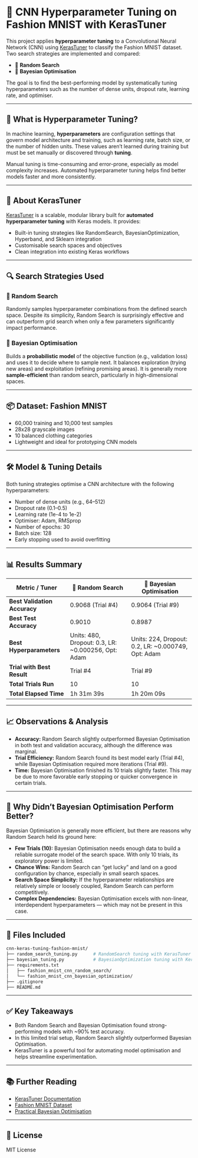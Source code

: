 # 🧪 CNN Hyperparameter Tuning on Fashion MNIST with KerasTuner

This project applies **hyperparameter tuning** to a Convolutional Neural Network (CNN) using [KerasTuner](https://keras.io/keras_tuner/) to classify the Fashion MNIST dataset. Two search strategies are implemented and compared:

- 🎲 **Random Search**
- 🧠 **Bayesian Optimisation**

The goal is to find the best-performing model by systematically tuning hyperparameters such as the number of dense units, dropout rate, learning rate, and optimiser.

---

## 🧠 What is Hyperparameter Tuning?

In machine learning, **hyperparameters** are configuration settings that govern model architecture and training, such as learning rate, batch size, or the number of hidden units. These values aren’t learned during training but must be set manually or discovered through **tuning**.

Manual tuning is time-consuming and error-prone, especially as model complexity increases. Automated hyperparameter tuning helps find better models faster and more consistently.

---

## 🔧 About KerasTuner

[KerasTuner](https://keras.io/keras_tuner/) is a scalable, modular library built for **automated hyperparameter tuning** with Keras models. It provides:

- Built-in tuning strategies like RandomSearch, BayesianOptimization, Hyperband, and Sklearn integration
- Customisable search spaces and objectives
- Clean integration into existing Keras workflows

---

## 🔍 Search Strategies Used

### 🎲 Random Search
Randomly samples hyperparameter combinations from the defined search space. Despite its simplicity, Random Search is surprisingly effective and can outperform grid search when only a few parameters significantly impact performance.

### 🧠 Bayesian Optimisation
Builds a **probabilistic model** of the objective function (e.g., validation loss) and uses it to decide where to sample next. It balances exploration (trying new areas) and exploitation (refining promising areas). It is generally more **sample-efficient** than random search, particularly in high-dimensional spaces.

---

## 📦 Dataset: Fashion MNIST

- 60,000 training and 10,000 test samples
- 28x28 grayscale images
- 10 balanced clothing categories
- Lightweight and ideal for prototyping CNN models

---

## 🛠️ Model & Tuning Details

Both tuning strategies optimise a CNN architecture with the following hyperparameters:

- Number of dense units (e.g., 64–512)
- Dropout rate (0.1–0.5)
- Learning rate (1e-4 to 1e-2)
- Optimiser: Adam, RMSprop
- Number of epochs: 30
- Batch size: 128
- Early stopping used to avoid overfitting

---

## 📊 Results Summary

| Metric / Tuner               | 🎲 Random Search                                  | 🧠 Bayesian Optimisation                      |
|-----------------------------|---------------------------------------------------|-----------------------------------------------|
| **Best Validation Accuracy**| 0.9068 (Trial #4)                                 | 0.9064 (Trial #9)                              |
| **Best Test Accuracy**      | 0.9010                                            | 0.8987                                         |
| **Best Hyperparameters**    | Units: 480, Dropout: 0.3, LR: ~0.000256, Opt: Adam| Units: 224, Dropout: 0.2, LR: ~0.000749, Opt: Adam |
| **Trial with Best Result**  | Trial #4                                          | Trial #9                                       |
| **Total Trials Run**        | 10                                                | 10                                             |
| **Total Elapsed Time**      | 1h 31m 39s                                        | 1h 20m 09s                                     |

---

## 📈 Observations & Analysis

- **Accuracy:** Random Search slightly outperformed Bayesian Optimisation in both test and validation accuracy, although the difference was marginal.
- **Trial Efficiency:** Random Search found its best model early (Trial #4), while Bayesian Optimisation required more iterations (Trial #9).
- **Time:** Bayesian Optimisation finished its 10 trials slightly faster. This may be due to more favorable early stopping or quicker convergence in certain trials.

---

## 🤔 Why Didn’t Bayesian Optimisation Perform Better?

Bayesian Optimisation is generally more efficient, but there are reasons why Random Search held its ground here:

- **Few Trials (10):** Bayesian Optimisation needs enough data to build a reliable surrogate model of the search space. With only 10 trials, its exploratory power is limited.
- **Chance Wins:** Random Search can “get lucky” and land on a good configuration by chance, especially in small search spaces.
- **Search Space Simplicity:** If the hyperparameter relationships are relatively simple or loosely coupled, Random Search can perform competitively.
- **Complex Dependencies:** Bayesian Optimisation excels with non-linear, interdependent hyperparameters — which may not be present in this case.

---

## 📁 Files Included

```bash
cnn-keras-tuning-fashion-mnist/
├── random_search_tuning.py      # RandomSearch tuning with KerasTuner
├── bayesian_tuning.py           # BayesianOptimization tuning with KerasTuner
├── requirements.txt
│   ├── fashion_mnist_cnn_random_search/
│   └── fashion_mnist_cnn_bayesian_optimization/
├── .gitignore
├── README.md
```


---

## ✅ Key Takeaways

- Both Random Search and Bayesian Optimisation found strong-performing models with ~90% test accuracy.
- In this limited trial setup, Random Search slightly outperformed Bayesian Optimisation.
- KerasTuner is a powerful tool for automating model optimisation and helps streamline experimentation.

---

## 📚 Further Reading

- [KerasTuner Documentation](https://keras.io/keras_tuner/)
- [Fashion MNIST Dataset](https://github.com/zalandoresearch/fashion-mnist)
- [Practical Bayesian Optimisation](https://arxiv.org/abs/1206.2944)

---

## 📌 License

MIT License
